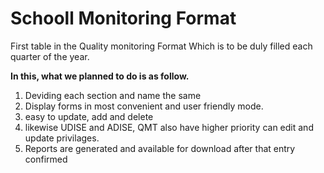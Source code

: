 # Schooll Monitoring Format
First table in the Quality monitoring Format
Which is to be duly filled each quarter of the year.


**In this, what we planned to do is as follow.**

1. Deviding each section and name the same
2. Display forms in most convenient and user friendly mode.
3. easy to update, add and delete
4. likewise UDISE and ADISE, QMT also have higher priority can edit and update privilages.
5. Reports are generated and available for download after that entry confirmed
